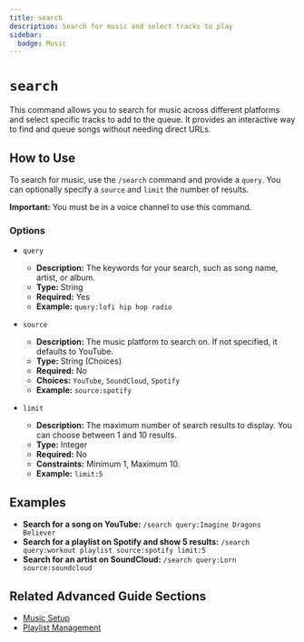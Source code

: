 ```yaml
---
title: search
description: Search for music and select tracks to play
sidebar:
  badge: Music
---
```


# `search`

This command allows you to search for music across different platforms and select specific tracks to add to the queue. It provides an interactive way to find and queue songs without needing direct URLs.

## How to Use

To search for music, use the `/search` command and provide a `query`. You can optionally specify a `source` and `limit` the number of results.

**Important:** You must be in a voice channel to use this command.

### Options

*   `query`
    *   **Description:** The keywords for your search, such as song name, artist, or album.
    *   **Type:** String
    *   **Required:** Yes
    *   **Example:** `query:lofi hip hop radio`

*   `source`
    *   **Description:** The music platform to search on. If not specified, it defaults to YouTube.
    *   **Type:** String (Choices)
    *   **Required:** No
    *   **Choices:** `YouTube`, `SoundCloud`, `Spotify`
    *   **Example:** `source:spotify`

*   `limit`
    *   **Description:** The maximum number of search results to display. You can choose between 1 and 10 results.
    *   **Type:** Integer
    *   **Required:** No
    *   **Constraints:** Minimum 1, Maximum 10.
    *   **Example:** `limit:5`

## Examples

*   **Search for a song on YouTube:** `/search query:Imagine Dragons Believer`
*   **Search for a playlist on Spotify and show 5 results:** `/search query:workout playlist source:spotify limit:5`
*   **Search for an artist on SoundCloud:** `/search query:Lorn source:soundcloud`

## Related Advanced Guide Sections

*   [Music Setup](/advanced-guide/music/setup)
*   [Playlist Management](/advanced-guide/music/playlists)